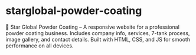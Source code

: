 # starglobal-powder-coating
🌟 Star Global Powder Coating – A responsive website for a professional powder coating business. Includes company info, services, 7-tank process, image gallery, and contact details. Built with HTML, CSS, and JS for smooth performance on all devices.
